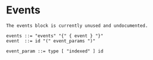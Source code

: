 Events
======

```{todo}
The events block is currently unused and undocumented.
```

```
events ::= "events" "{" { event } "}"
event  ::= id "(" event_params ")"

event_param ::= type [ "indexed" ] id
```

